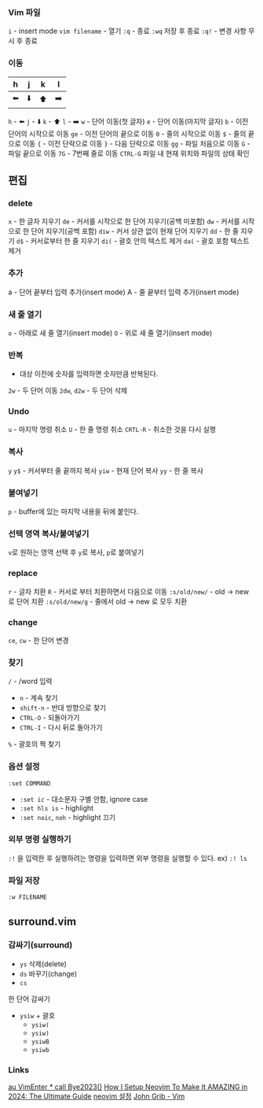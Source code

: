 ### Vim 파일

`i` - insert mode
`vim filename` - 열기
`:q` - 종료
`:wq` 저장 후 종료
`:q!` - 변경 사항 무시 후 종료

### 이동

| h   | j   | k   | l   |
| --- | --- | --- | --- |
| ⬅️  | ⬇️  | ⬆️  | ➡️  |

`h` - ⬅️
`j` - ⬇️
`k` - ⬆️
`l` - ➡️
`w` - 단어 이동(첫 글자)
`e` - 단어 이동(마지막 글자)
`b` - 이전 단어의 시작으로 이동
`ge` - 이전 단어의 끝으로 이동
`0` - 줄의 시작으로 이동
`$` - 줄의 끝으로 이동
`{` - 이전 단락으로 이동
`}` - 다음 단락으로 이동
`gg` - 파일 처음으로 이동
`G` - 파일 끝으로 이동
`7G` - 7번째 줄로 이동
`CTRL-G` 파일 내 현재 위치와 파일의 상태 확인

## 편집

### delete

`x` - 한 글자 지우기
`de` - 커서를 시작으로 한 단어 지우기(공백 미포함)
`dw` - 커서를 시작으로 한 단어 지우기(공백 포함)
`diw` - 커서 상관 없이 현재 단어 지우기
`dd` - 한 줄 지우기
`d$` - 커서로부터 한 줄 지우기
`di(` - 괄호 안의 텍스트 제거
`da(` - 괄호 포함 텍스트 제거

### 추가

a - 단어 끝부터 입력 추가(insert mode)
A - 줄 끝부터 입력 추가(insert mode)

### 새 줄 열기

`o` - 아래로 새 줄 열기(insert mode)
`O` - 위로 새 줄 열기(insert mode)

### 반복

- 대상 이전에 숫자를 입력하면 숫자만큼 반복된다.

`2w` - 두 단어 이동
`2dw`, `d2w` - 두 단어 삭제

### Undo

`u` - 마지막 명령 취소
`U` - 한 줄 명령 취소
`CRTL-R` - 취소한 것을 다시 실행

### 복사

`y`
`y$` - 커서부터 줄 끝까지 복사
`yiw` - 현재 단어 복사
`yy` - 한 줄 복사

### 붙여넣기

`p` - buffer에 있는 마지막 내용을 뒤에 붙인다.

### 선택 영역 복사/붙여넣기

`v`로 원하는 영역 선택 후 `y`로 복사, `p`로 붙여넣기

### replace

`r` - 글자 치환
`R` - 커서로 부터 치환하면서 다음으로 이동
`:s/old/new/` - old -> new 로 단어 치환
`:s/old/new/g` - 줄에서 old -> new 로 모두 치환

### change

`ce`, `cw` - 한 단어 변경

### 찾기

`/` - /word 입력
- `n` - 계속 찾기
- `shift-n` - 반대 방향으로 찾기
- `CTRL-O` - 되돌아가기
- `CTRL-I` - 다시 뒤로 돌아가기

`%` - 괄호의 짝 찾기

### 옵션 설정

`:set COMMAND`
- `:set ic` - 대소문자 구별 안함, ignore case
- `:set hls is` - highlight
- `:set noic`, `noh` - highlight 끄기

### 외부 명령 실행하기

`:!` 을 입력한 후 실행하려는 명령을 입력하면 외부 명령을 실행할 수 있다.
ex) `:! ls`

### 파일 저장

`:w FILENAME`

## surround.vim

### 감싸기(surround)

- `ys`
삭제(delete)
- `ds`
바꾸기(change)
- `cs`

한 단어 감싸기
- `ysiw` + 괄호
	- `ysiw(`
	- `ysiw)`
	- `ysiwB`
	- `ysiwb`

### Links

[au VimEnter * call Bye2023()](https://au-vimenter.github.io/post/2023-12-23-au-vimenter/)
[How I Setup Neovim To Make It AMAZING in 2024: The Ultimate Guide](https://www.youtube.com/watch?v=6pAG3BHurdM)
[neovim 설정](https://www.youtube.com/watch?v=u6S71cpMfw8)
[John Grib - Vim](https://johngrib.github.io/wiki/vim/)
